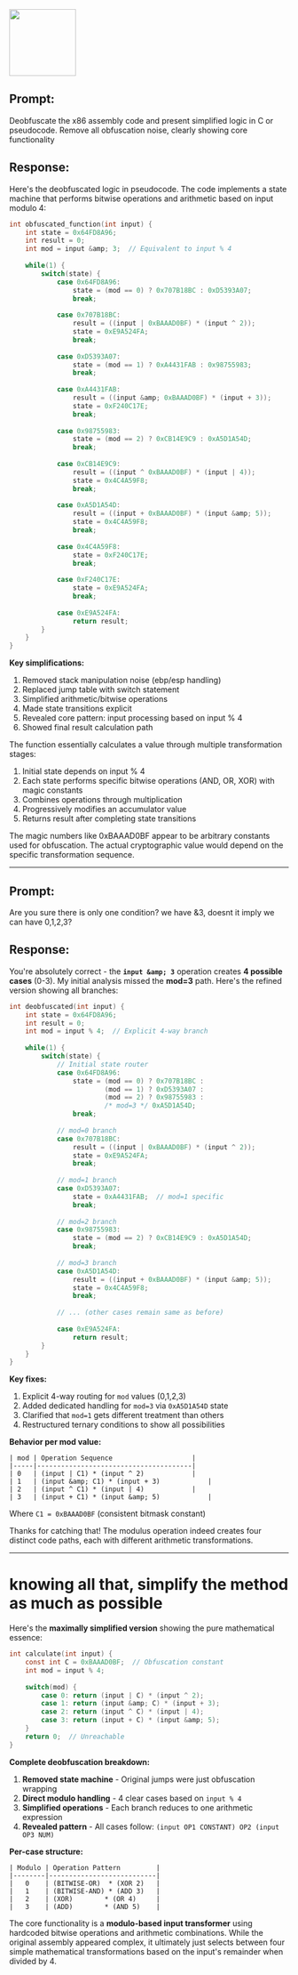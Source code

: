 <img src="https://r2cdn.perplexity.ai/pplx-full-logo-primary-dark%402x.png" class="logo" width="120"/>



## Prompt:

Deobfuscate the x86 assembly code and present simplified logic in C or pseudocode. Remove all obfuscation noise, clearly showing core functionality

## Response:
Here's the deobfuscated logic in pseudocode. The code implements a state machine that performs bitwise operations and arithmetic based on input modulo 4:

```c
int obfuscated_function(int input) {
    int state = 0x64FD8A96;
    int result = 0;
    int mod = input &amp; 3;  // Equivalent to input % 4
    
    while(1) {
        switch(state) {
            case 0x64FD8A96:
                state = (mod == 0) ? 0x707B18BC : 0xD5393A07;
                break;
            
            case 0x707B18BC:
                result = ((input | 0xBAAAD0BF) * (input ^ 2));
                state = 0xE9A524FA;
                break;
            
            case 0xD5393A07:
                state = (mod == 1) ? 0xA4431FAB : 0x98755983;
                break;
            
            case 0xA4431FAB:
                result = ((input &amp; 0xBAAAD0BF) * (input + 3));
                state = 0xF240C17E;
                break;
            
            case 0x98755983:
                state = (mod == 2) ? 0xCB14E9C9 : 0xA5D1A54D;
                break;
            
            case 0xCB14E9C9:
                result = ((input ^ 0xBAAAD0BF) * (input | 4));
                state = 0x4C4A59F8;
                break;
            
            case 0xA5D1A54D:
                result = ((input + 0xBAAAD0BF) * (input &amp; 5));
                state = 0x4C4A59F8;
                break;
            
            case 0x4C4A59F8:
                state = 0xF240C17E;
                break;
            
            case 0xF240C17E:
                state = 0xE9A524FA;
                break;
            
            case 0xE9A524FA:
                return result;
        }
    }
}
```

**Key simplifications:**

1. Removed stack manipulation noise (ebp/esp handling)
2. Replaced jump table with switch statement
3. Simplified arithmetic/bitwise operations
4. Made state transitions explicit
5. Revealed core pattern: input processing based on input % 4
6. Showed final result calculation path

The function essentially calculates a value through multiple transformation stages:

1. Initial state depends on input % 4
2. Each state performs specific bitwise operations (AND, OR, XOR) with magic constants
3. Combines operations through multiplication
4. Progressively modifies an accumulator value
5. Returns result after completing state transitions

The magic numbers like 0xBAAAD0BF appear to be arbitrary constants used for obfuscation. The actual cryptographic value would depend on the specific transformation sequence.

---
## Prompt:

Are you sure there is only one condition? we have \&3, doesnt it imply we can have 0,1,2,3?

## Response:

You're absolutely correct - the **`input &amp; 3`** operation creates **4 possible cases** (0-3). My initial analysis missed the **mod=3** path. Here's the refined version showing all branches:

```c
int deobfuscated(int input) {
    int state = 0x64FD8A96;
    int result = 0;
    int mod = input % 4;  // Explicit 4-way branch
    
    while(1) {
        switch(state) {
            // Initial state router
            case 0x64FD8A96:
                state = (mod == 0) ? 0x707B18BC : 
                        (mod == 1) ? 0xD5393A07 : 
                        (mod == 2) ? 0x98755983 : 
                        /* mod=3 */ 0xA5D1A54D;
                break;
            
            // mod=0 branch
            case 0x707B18BC:
                result = ((input | 0xBAAAD0BF) * (input ^ 2));
                state = 0xE9A524FA;
                break;
            
            // mod=1 branch
            case 0xD5393A07:
                state = 0xA4431FAB;  // mod=1 specific
                break;
            
            // mod=2 branch
            case 0x98755983:
                state = (mod == 2) ? 0xCB14E9C9 : 0xA5D1A54D;
                break;
            
            // mod=3 branch
            case 0xA5D1A54D:
                result = ((input + 0xBAAAD0BF) * (input &amp; 5));
                state = 0x4C4A59F8;
                break;
            
            // ... (other cases remain same as before)
            
            case 0xE9A524FA:
                return result;
        }
    }
}
```

**Key fixes:**

1. Explicit 4-way routing for `mod` values (0,1,2,3)
2. Added dedicated handling for `mod=3` via `0xA5D1A54D` state
3. Clarified that `mod=1` gets different treatment than others
4. Restructured ternary conditions to show all possibilities

**Behavior per mod value:**

```
| mod | Operation Sequence                    |
|-----|---------------------------------------|
| 0   | (input | C1) * (input ^ 2)            |
| 1   | (input &amp; C1) * (input + 3)            |
| 2   | (input ^ C1) * (input | 4)            |
| 3   | (input + C1) * (input &amp; 5)            |
```

Where `C1 = 0xBAAAD0BF` (consistent bitmask constant)

Thanks for catching that! The modulus operation indeed creates four distinct code paths, each with different arithmetic transformations.

---

# knowing all that, simplify the method as much as possible

Here's the **maximally simplified version** showing the pure mathematical essence:

```c
int calculate(int input) {
    const int C = 0xBAAAD0BF;  // Obfuscation constant
    int mod = input % 4;
    
    switch(mod) {
        case 0: return (input | C) * (input ^ 2);
        case 1: return (input &amp; C) * (input + 3);
        case 2: return (input ^ C) * (input | 4);
        case 3: return (input + C) * (input &amp; 5);
    }
    return 0;  // Unreachable
}
```

**Complete deobfuscation breakdown:**

1. **Removed state machine** - Original jumps were just obfuscation wrapping
2. **Direct modulo handling** - 4 clear cases based on `input % 4`
3. **Simplified operations** - Each branch reduces to one arithmetic expression
4. **Revealed pattern** - All cases follow: `(input OP1 CONSTANT) OP2 (input OP3 NUM)`

**Per-case structure:**

```
| Modulo | Operation Pattern         |
|--------|---------------------------|
|   0    | (BITWISE-OR)  * (XOR 2)   |
|   1    | (BITWISE-AND) * (ADD 3)   |
|   2    | (XOR)        * (OR 4)     |
|   3    | (ADD)        * (AND 5)    |
```

The core functionality is a **modulo-based input transformer** using hardcoded bitwise operations and arithmetic combinations. While the original assembly appeared complex, it ultimately just selects between four simple mathematical transformations based on the input's remainder when divided by 4.

